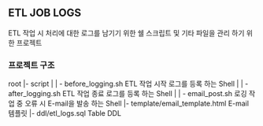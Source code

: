 ## ETL JOB LOGS 
ETL 작업 시 처리에 대한 로그를 남기기 위한 쉘 스크립트 및 기타 파일을 관리 하기 위한 프로젝트

### 프로젝트 구조 
root
 |- script
 |   | - before_logging.sh          ETL 작업 시작 로그를 등록 하는 Shell
 |   | - after_logging.sh           ETL 작업 종료 로그를 등록 하는 Shell
 |   | - email_post.sh              로깅 작업 중 오류 시 E-mail을 발송 하는 Shell
 |- template/email_template.html    E-mail 템플릿
 |- ddl/etl_logs.sql                Table DDL
